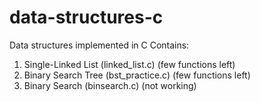 # data-structures-c
Data structures implemented in C
Contains:
1. Single-Linked List (linked_list.c) (few functions left)
2. Binary Search Tree (bst_practice.c) (few functions left)
3. Binary Search (binsearch.c) (not working)
